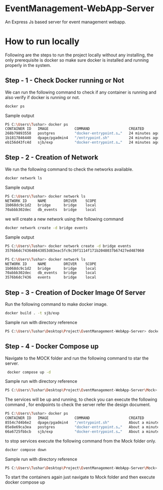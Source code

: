 # EventManagement-WebApp-Server
An Express Js based server for event management webapp.

# How to run locally

Following are the steps to run the project locally without any installing, the only prerequisite is docker so make sure docker is installed and running properly in the system.

## Step - 1 - Check Docker running or Not

We can run the following command to check if any container is running and also verify if docker is running or not.

```bash
docker ps
```

Sample output

```bash
PS C:\Users\Tushar> docker ps
CONTAINER ID   IMAGE            COMMAND                  CREATED          STATUS          PORTS                           NAMES
268b79893558   postgres         "docker-entrypoint.s…"   24 minutes ago   Up 24 minutes   0.0.0.0:5432->5432/tcp          pg_container
1b1817846440   dpage/pgadmin4   "/entrypoint.sh"         24 minutes ago   Up 24 minutes   443/tcp, 0.0.0.0:5050->80/tcp   pgadmin4_container
eb156d43fc4d   sjb/exp          "docker-entrypoint.s…"   24 minutes ago   Up 24 minutes   0.0.0.0:3030->3000/tcp          server_container
```

## Step - 2 - Creation of Network

We run the following command to check the networks available.

```bash
docker network ls
```

Sample output

```bash
PS C:\Users\Tushar> docker network ls
NETWORK ID     NAME        DRIVER    SCOPE
1b068dc9c1d2   bridge      bridge    local
70abbb302dec   db_events   bridge    local
```

we will create a new network using the following command

```bash
docker network create -d bridge events
```

Sample output

```bash
PS C:\Users\Tushar> docker network create -d bridge events
3576b6dc743648643053d83eac5fc9c39f1114f171b2048037b67427ed487060
```

```bash
PS C:\Users\Tushar> docker network ls
NETWORK ID     NAME        DRIVER    SCOPE
1b068dc9c1d2   bridge      bridge    local
70abbb302dec   db_events   bridge    local
3576b6dc7436   events      bridge    local
```

## Step - 3 - Creation of Docker Image Of Server

Run the following command to make docker image.

```bash
docker build . -t sjb/exp
```

Sample run with directory reference

```bash
PS C:\Users\Tushar\Desktop\Project\EventManagement-WebApp-Server> docker build . -t sjb/exp
```

## Step - 4 - Docker Compose up

Navigate to the MOCK folder and run the following command to star the server.

```bash
 docker compose up -d
```

Sample run with directory reference

```bash
PS C:\Users\Tushar\Desktop\Project\EventManagement-WebApp-Server\Mock> docker compose up -d
```

The services will be up and running, to check you can execute the following command , for endpoints to check the server refer the design document.

```bash
PS C:\Users\Tushar> docker ps
CONTAINER ID   IMAGE            COMMAND                  CREATED              STATUS              PORTS                           NAMES
8554c7d4b6e2   dpage/pgadmin4   "/entrypoint.sh"         About a minute ago   Up About a minute   443/tcp, 0.0.0.0:5050->80/tcp   pgadmin4_container
05e8e69ca3ea   postgres         "docker-entrypoint.s…"   About a minute ago   Up About a minute   0.0.0.0:5432->5432/tcp          pg_container
66a6725fbbcb   sjb/exp          "docker-entrypoint.s…"   About a minute ago   Up About a minute   0.0.0.0:3030->3000/tcp          server_container
```

to stop services execute the following command from the Mock folder only.

```bash
docker compose down
```

Sample run with directory reference

```bash
PS C:\Users\Tushar\Desktop\Project\EventManagement-WebApp-Server\Mock> docker compose down
```

To start the containers again just navigate to Mock folder and then execute docker compose up

